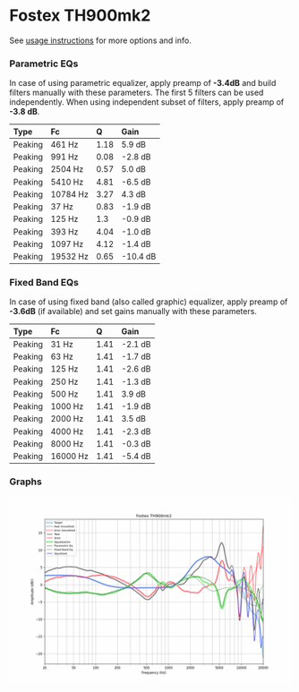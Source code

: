 # Fostex TH900mk2
See [usage instructions](https://github.com/jaakkopasanen/AutoEq#usage) for more options and info.

### Parametric EQs
In case of using parametric equalizer, apply preamp of **-3.4dB** and build filters manually
with these parameters. The first 5 filters can be used independently.
When using independent subset of filters, apply preamp of **-3.8 dB**.

| Type    | Fc       |    Q | Gain     |
|:--------|:---------|:-----|:---------|
| Peaking | 461 Hz   | 1.18 | 5.9 dB   |
| Peaking | 991 Hz   | 0.08 | -2.8 dB  |
| Peaking | 2504 Hz  | 0.57 | 5.0 dB   |
| Peaking | 5410 Hz  | 4.81 | -6.5 dB  |
| Peaking | 10784 Hz | 3.27 | 4.3 dB   |
| Peaking | 37 Hz    | 0.83 | -1.9 dB  |
| Peaking | 125 Hz   | 1.3  | -0.9 dB  |
| Peaking | 393 Hz   | 4.04 | -1.0 dB  |
| Peaking | 1097 Hz  | 4.12 | -1.4 dB  |
| Peaking | 19532 Hz | 0.65 | -10.4 dB |

### Fixed Band EQs
In case of using fixed band (also called graphic) equalizer, apply preamp of **-3.6dB**
(if available) and set gains manually with these parameters.

| Type    | Fc       |    Q | Gain    |
|:--------|:---------|:-----|:--------|
| Peaking | 31 Hz    | 1.41 | -2.1 dB |
| Peaking | 63 Hz    | 1.41 | -1.7 dB |
| Peaking | 125 Hz   | 1.41 | -2.6 dB |
| Peaking | 250 Hz   | 1.41 | -1.3 dB |
| Peaking | 500 Hz   | 1.41 | 3.9 dB  |
| Peaking | 1000 Hz  | 1.41 | -1.9 dB |
| Peaking | 2000 Hz  | 1.41 | 3.5 dB  |
| Peaking | 4000 Hz  | 1.41 | -2.3 dB |
| Peaking | 8000 Hz  | 1.41 | -0.3 dB |
| Peaking | 16000 Hz | 1.41 | -5.4 dB |

### Graphs
![](./Fostex%20TH900mk2.png)
